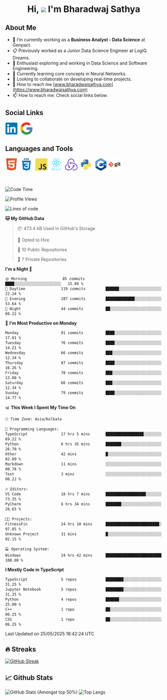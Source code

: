 <h1 align="center"> Hi, <img src="https://media.giphy.com/media/hvRJCLFzcasrR4ia7z/giphy.gif" width="30px"/> I'm Bharadwaj Sathya</h1>

## About Me

- 💼 I’m currently working as a <strong>Business Analyst - Data Science</strong> at Genpact.
- 📋 Previously worked as a Junior Data Science Engineer at LogiQ Dreams.
- 🧭 Enthusiast exploring and working in Data Science and Software Engineering.
- 🌱 Currently learning core concepts in Neural Networks.
- 💞️ Looking to collaborate on developing real-time projects.
- 👀 How to reach me [www.bharadwajsathya.com](https://www.bharadwajsathya.com)
- 📫 How to reach me: Check social links below.

## Social Links

<div>
  <img src="https://github.com/devicons/devicon/blob/master/icons/linkedin/linkedin-original.svg" title="Linked In" alt="Linked In" width="40" height="40" />&nbsp;
  <img src="https://github.com/devicons/devicon/blob/master/icons/google/google-original.svg" title="Gmail" alt="Gmail" width="40" height="40" />&nbsp;
</div>

## Languages and Tools

<div>
  <img src="https://github.com/devicons/devicon/blob/master/icons/html5/html5-original.svg" title="HTML5" alt="HTML" width="40" height="40" />&nbsp;
  <img src="https://github.com/devicons/devicon/blob/master/icons/css3/css3-plain-wordmark.svg" title="CSS3" alt="CSS" width="40" height="40" />&nbsp;
  <img src="https://github.com/devicons/devicon/blob/master/icons/javascript/javascript-original.svg" title="JavaScript" alt="JavaScript" width="40" height="40" />&nbsp;
  <img src="https://github.com/devicons/devicon/blob/master/icons/react/react-original-wordmark.svg" title="React" alt="React" width="40" height="40" />&nbsp;
  <img src="https://github.com/devicons/devicon/blob/master/icons/redux/redux-original.svg" title="Redux" alt="Redux" width="40" height="40" />&nbsp;
  <img src="https://github.com/devicons/devicon/blob/master/icons/python/python-original.svg" title="Python" alt="Python" width="40" height="40" />&nbsp;
  <img src="https://github.com/devicons/devicon/blob/master/icons/cplusplus/cplusplus-original.svg" title="C++" alt="C++" width="40" height="40" />
  <img src="https://github.com/devicons/devicon/blob/master/icons/git/git-original-wordmark.svg" title="Git" alt="Git" width="40" height="40" />
</div>
<br></br>

<!--START_SECTION:waka-->
![Code Time](http://img.shields.io/badge/Code%20Time-758%20hrs%2025%20mins-blue)

![Profile Views](http://img.shields.io/badge/Profile%20Views-0-blue)

![Lines of code](https://img.shields.io/badge/From%20Hello%20World%20I%27ve%20Written-4.7%20million%20lines%20of%20code-blue)

**🐱 My GitHub Data** 

> 📦 473.4 kB Used in GitHub's Storage 
 > 
> 💼 Opted to Hire
 > 
> 📜 10 Public Repositories 
 > 
> 🔑 7 Private Repositories 
 > 
**I'm a Night 🦉** 

```text
🌞 Morning                85 commits          ████░░░░░░░░░░░░░░░░░░░░░   15.89 % 
🌆 Daytime                119 commits         ██████░░░░░░░░░░░░░░░░░░░   22.24 % 
🌃 Evening                287 commits         █████████████░░░░░░░░░░░░   53.64 % 
🌙 Night                  44 commits          ██░░░░░░░░░░░░░░░░░░░░░░░   08.22 % 
```
📅 **I'm Most Productive on Monday** 

```text
Monday                   91 commits          ████░░░░░░░░░░░░░░░░░░░░░   17.01 % 
Tuesday                  76 commits          ████░░░░░░░░░░░░░░░░░░░░░   14.21 % 
Wednesday                66 commits          ███░░░░░░░░░░░░░░░░░░░░░░   12.34 % 
Thursday                 87 commits          ████░░░░░░░░░░░░░░░░░░░░░   16.26 % 
Friday                   70 commits          ███░░░░░░░░░░░░░░░░░░░░░░   13.08 % 
Saturday                 66 commits          ███░░░░░░░░░░░░░░░░░░░░░░   12.34 % 
Sunday                   79 commits          ████░░░░░░░░░░░░░░░░░░░░░   14.77 % 
```


📊 **This Week I Spent My Time On** 

```text
🕑︎ Time Zone: Asia/Kolkata

💬 Programming Languages: 
TypeScript               17 hrs 5 mins       █████████████████░░░░░░░░   69.22 % 
Python                   6 hrs 35 mins       ███████░░░░░░░░░░░░░░░░░░   26.70 % 
Other                    42 mins             █░░░░░░░░░░░░░░░░░░░░░░░░   02.89 % 
Markdown                 11 mins             ░░░░░░░░░░░░░░░░░░░░░░░░░   00.78 % 
Text                     3 mins              ░░░░░░░░░░░░░░░░░░░░░░░░░   00.22 % 

🔥 Editors: 
VS Code                  18 hrs 7 mins       ██████████████████░░░░░░░   73.35 % 
PyCharm                  6 hrs 34 mins       ███████░░░░░░░░░░░░░░░░░░   26.65 % 

🐱‍💻 Projects: 
FitnessFin               24 hrs 10 mins      ████████████████████████░   97.85 % 
Unknown Project          31 mins             █░░░░░░░░░░░░░░░░░░░░░░░░   02.15 % 

💻 Operating System: 
Windows                  24 hrs 42 mins      █████████████████████████   100.00 % 
```

**I Mostly Code in TypeScript** 

```text
TypeScript               5 repos             ████████░░░░░░░░░░░░░░░░░   31.25 % 
Jupyter Notebook         5 repos             ████████░░░░░░░░░░░░░░░░░   31.25 % 
Python                   4 repos             ██████░░░░░░░░░░░░░░░░░░░   25.00 % 
C++                      1 repo              ██░░░░░░░░░░░░░░░░░░░░░░░   06.25 % 
CSS                      1 repo              ██░░░░░░░░░░░░░░░░░░░░░░░   06.25 % 
```




 Last Updated on 25/05/2025 18:42:24 UTC
<!--END_SECTION:waka-->

## 🔥 Streaks

[![GitHub Streak](https://streak-stats.demolab.com?user=Bharadwaj-Sathya)](https://git.io/streak-stats)

## 📈 Github Stats 

![GitHub Stats (Amongst top 50%)](https://github-readme-stats.vercel.app/api?username=Bharadwaj-Sathya&show_icons=true&hide=issues,prs&theme=radical)
![Top Langs](https://github-readme-stats.vercel.app/api/top-langs/?username=Bharadwaj-Sathya&layout=compact&langs_count=4&theme=radical)
